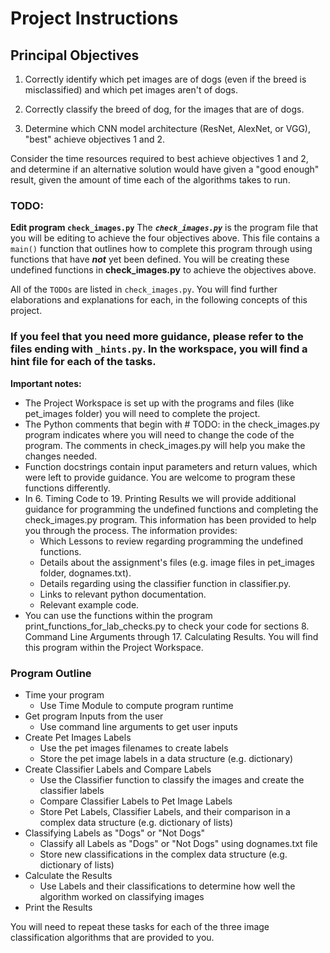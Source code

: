 # Project Instructions

## Principal Objectives

1. Correctly identify which pet images are of dogs (even if the breed is misclassified) and which pet images aren't of dogs.

2. Correctly classify the breed of dog, for the images that are of dogs.

3. Determine which CNN model architecture (ResNet, AlexNet, or VGG), "best" achieve objectives 1 and 2.

Consider the time resources required to best achieve objectives 1 and 2, and determine if an alternative solution would have given a "good enough" result, given the amount of time each of the algorithms takes to run.

### TODO:
**Edit program `check_images.py`**
The ***`check_images.py`*** is the program file that you will be editing to achieve the four objectives above. This file contains a `main()` function that outlines how to complete this program through using functions that have ***not*** yet been defined. You will be creating these undefined functions in **check_images.py** to achieve the objectives above.

All of the `TODOs` are listed in `check_images.py`. You will find further elaborations and explanations for each, in the following concepts of this project.

### If you feel that you need more guidance, please refer to the files ending with `_hints.py`. In the workspace, you will find a hint file for each of the tasks.

**Important notes:**

- The Project Workspace is set up with the programs and files (like pet_images folder) you will need to complete the project.
- The Python comments that begin with # TODO: in the check_images.py program indicates where you will need to change the code of the program. The comments in check_images.py will help you make the changes needed.
- Function docstrings contain input parameters and return values, which were left to provide guidance. You are welcome to program these functions differently.
- In 6. Timing Code to 19. Printing Results we will provide additional guidance for programming the undefined functions and completing the check_images.py program. This information has been provided to help you through the process. The information provides:
    - Which Lessons to review regarding programming the undefined functions.
    - Details about the assignment's files (e.g. image files in pet_images folder, dognames.txt).
    - Details regarding using the classifier function in classifier.py.
    - Links to relevant python documentation.
    - Relevant example code.
- You can use the functions within the program print_functions_for_lab_checks.py to check your code for sections 8. Command Line Arguments through 17. Calculating Results. You will find this program within the Project Workspace.

### Program Outline
- Time your program
    - Use Time Module to compute program runtime
- Get program Inputs from the user
    - Use command line arguments to get user inputs
- Create Pet Images Labels
    - Use the pet images filenames to create labels
    - Store the pet image labels in a data structure (e.g. dictionary)
- Create Classifier Labels and Compare Labels
    - Use the Classifier function to classify the images and create the classifier labels
    - Compare Classifier Labels to Pet Image Labels
    - Store Pet Labels, Classifier Labels, and their comparison in a complex data structure (e.g. dictionary of lists)
- Classifying Labels as "Dogs" or "Not Dogs"
    - Classify all Labels as "Dogs" or "Not Dogs" using dognames.txt file
    - Store new classifications in the complex data structure (e.g. dictionary of lists)
- Calculate the Results
    - Use Labels and their classifications to determine how well the algorithm worked on classifying images
- Print the Results

You will need to repeat these tasks for each of the three image classification algorithms that are provided to you.

